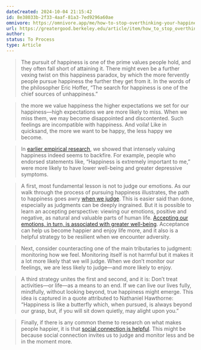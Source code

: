 ```yaml
---
dateCreated: 2024-10-04 21:15:42
id: 8e38033b-2f33-4aaf-81a3-7ed9296a60ae
omnivore: https://omnivore.app/me/how-to-stop-overthinking-your-happiness-191d19da6d7
url: https://greatergood.berkeley.edu/article/item/how_to_stop_overthinking_your_happiness?ref=refind
author: 
status: To Process
type: Article
---
```



> The pursuit of happiness is one of the prime values people hold, and they often fall short of attaining it. There might even be a further vexing twist on this happiness paradox, by which the more fervently people pursue happiness the further they get from it. In the words of the philosopher Eric Hoffer, “The search for happiness is one of the chief sources of unhappiness.” 


> the more we value happiness the higher expectations we set for our happiness—high expectations we are more likely to miss. When we miss them, we may become disappointed and discontented. Such feelings are incompatible with happiness. And voila! Like in quicksand, the more we want to be happy, the less happy we become. 


> In [earlier empirical research](https://dx.doi.org/10.1037/a0022010 "Study: Can Seeking Happiness Make People Happy? Paradoxical Effects of Valuing Happiness"), we showed that intensely valuing happiness indeed seems to backfire. For example, people who endorsed statements like, “Happiness is extremely important to me,” were more likely to have lower well-being and greater depressive symptoms. 


> A first, most fundamental lesson is not to judge our emotions. As our walk through the process of pursuing happiness illustrates, the path to happiness goes awry [when we judge](https://dx.doi.org/10.1037/emo0001220 "Study: Judging Emotions as Good or Bad: Individual Differences and Associations with Psychological Health"). This is easier said than done, especially as judgments can be deeply ingrained. But it is possible to learn an accepting perspective: viewing our emotions, positive and negative, as natural and valuable parts of human life. [Accepting our emotions, in turn, is associated with greater well-being](http://dx.doi.org/10.1037/pspp0000157 "Study: The Psychological Health Benefits of Accepting Negative Emotions and Thoughts: Laboratory, Diary, and Longitudinal Evidence"). Acceptance can help us become happier and enjoy life more, and it also is a helpful strategy to be resilient when we encounter adversity. 


> Next, consider counteracting one of the main tributaries to judgment: monitoring how we feel. Monitoring itself is not harmful but it makes it a lot more likely that we will judge. When we don’t monitor our feelings, we are less likely to judge—and more likely to enjoy. 


> A third strategy unites the first and second, and it is: Don’t treat activities—or life—as a means to an end. If we can live our lives fully, mindfully, without looking beyond, true happiness might emerge. This idea is captured in a quote attributed to Nathaniel Hawthorne: “Happiness is like a butterfly which, when pursued, is always beyond our grasp, but, if you will sit down quietly, may alight upon you.” 


> Finally, if there is any common theme to research on what makes people happier, it is that [social connection is helpful](https://www.annualreviews.org/content/journals/10.1146/annurev-psych-022423-030818?crawler=true "Study: How Can People Become Happier? A Systematic Review of Preregistered Experiments
> "). This might be because social connection invites us to judge and monitor less and be in the moment more. 


